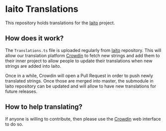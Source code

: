 # Iaito Translations

This repository holds translations for the [Iaito](https://github.com/radareorg/iaito)
project.

## How does it work?

The `Translations.ts` file is uploaded regularly from [Iaito](https://github.com/radareorg/iaito) repository.
This will allow our translation platform [Crowdin](https://crowdin.com/project/cutter) to fetch new strings
and add them to their inner project to allow people to update their translations when new strings are added
into Iaito.

Once in a while, Crowdin will open a Pull Request in order to push newly translated strings.
Once those are merged into master, the submodule in Iaito repository can be updated and will allow to have
new translations for future releases.

## How to help translating?

If anyone is willing to contribute, then please use the [Crowdin](https://crowdin.com/project/iaito) web interface to do so.

